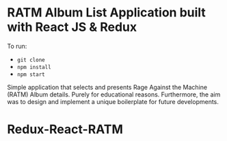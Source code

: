 # RATM Album List Application built with React JS & Redux

To run:

 * ```git clone ```
 * ```npm install```
 * ```npm start```

Simple application that selects and presents Rage Against the Machine (RATM) Album details. Purely for educational reasons. Furthermore, the aim 
was to design and implement a unique boilerplate for future developments.

# Redux-React-RATM
